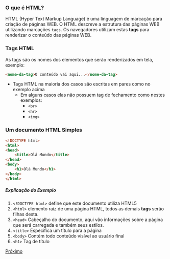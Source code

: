 ### O que é HTML?

HTML (Hyper Text Markup Language) é uma linguagem de marcação para criação de páginas WEB.
O HTML descreve a estrutura das páginas WEB utilizando marcações `tags`. Os navegadores utilizam estas **tags** para renderizar o conteúdo das páginas WEB.

### Tags HTML

As tags são os nomes dos elementos que serão renderizados em tela, exemplo:

```html
<nome-da-tag>O conteúdo vai aqui...</nome-da-tag>
```
* Tags HTML na maioria dos casos são escritas em pares como no exemplo acima
  * Em alguns casos elas não possuem tag de fechamento como nestes exemplos:
    * `<br>`
    * `<hr>`
    * `<img>`

### Um documento HTML Simples

```html
<!DOCTYPE html>
<html>
<head>
    <title>Olá Mundo</title>
</head>
<body>
    <h1>Olá Mundo</h1>
</body>
</html>
```

##### Explicação do Exemplo

1. `<!DOCTYPE html>` define que este documento utiliza HTML5
2. `<html>` elemento raiz de uma página HTML, todos as demais **tags** serão filhas desta.
3. `<head>` Cabeçalho do documento, aqui vão informações sobre a página que será carregada e também seus estilos.
3. `<title>` Especifica um título para a página
4. `<body>` Contém todo conteúdo visível ao usuário final
5. `<h1>` Tag de título

[Próximo](https://bitbucket.org/devs-operandbr/operand-is-cool/src/master/HTML/02_elements.md)